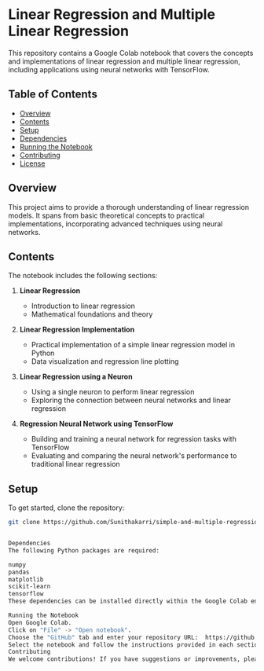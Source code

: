 # Linear Regression and Multiple Linear Regression

This repository contains a Google Colab notebook that covers the concepts and implementations of linear regression and multiple linear regression, including applications using neural networks with TensorFlow.

## Table of Contents

- [Overview](#overview)
- [Contents](#contents)
- [Setup](#setup)
- [Dependencies](#dependencies)
- [Running the Notebook](#running-the-notebook)
- [Contributing](#contributing)
- [License](#license)

## Overview

This project aims to provide a thorough understanding of linear regression models. It spans from basic theoretical concepts to practical implementations, incorporating advanced techniques using neural networks.

## Contents

The notebook includes the following sections:

1. **Linear Regression**
   - Introduction to linear regression
   - Mathematical foundations and theory

2. **Linear Regression Implementation**
   - Practical implementation of a simple linear regression model in Python
   - Data visualization and regression line plotting

3. **Linear Regression using a Neuron**
   - Using a single neuron to perform linear regression
   - Exploring the connection between neural networks and linear regression

4. **Regression Neural Network using TensorFlow**
   - Building and training a neural network for regression tasks with TensorFlow
   - Evaluating and comparing the neural network's performance to traditional linear regression

## Setup

To get started, clone the repository:

```bash
git clone https://github.com/Sunithakarri/simple-and-multiple-regression.git


Dependencies
The following Python packages are required:

numpy
pandas
matplotlib
scikit-learn
tensorflow
These dependencies can be installed directly within the Google Colab environment.

Running the Notebook
Open Google Colab.
Click on "File" -> "Open notebook".
Choose the "GitHub" tab and enter your repository URL:  https://github.com/Sunithakarri/simple-and-multiple-regression
Select the notebook and follow the instructions provided in each section.
Contributing
We welcome contributions! If you have suggestions or improvements, please fork the repository, create a new branch, and submit a pull request. You can also open an issue for any bugs or feature requests.
